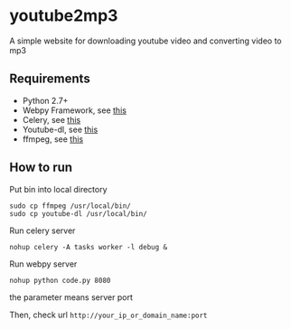 youtube2mp3
===========

A simple website for downloading youtube video and converting video to mp3

Requirements
--------------

* Python 2.7+
* Webpy Framework, see [this](http://webpy.org/install#install)
* Celery, see [this](http://www.celeryproject.org/install/)
* Youtube-dl, see [this](http://rg3.github.io/youtube-dl/download.html)
* ffmpeg, see [this](http://www.ffmpeg.org/download.html)


How to run
-------------

Put bin into local directory

    sudo cp ffmpeg /usr/local/bin/
    sudo cp youtube-dl /usr/local/bin/

Run celery server

    nohup celery -A tasks worker -l debug &

Run webpy server

    nohup python code.py 8080

the parameter means server port

Then, check url `http://your_ip_or_domain_name:port`

